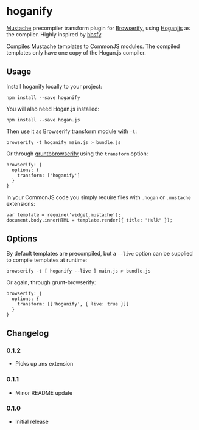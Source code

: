 hoganify
========

[Mustache](http://mustache.github.io/) precompiler transform plugin for
[Browserify](https://github.com/substack/node-browserify), using
[Hoganjjs](https://github.com/twitter/hogan.js) as the compiler. Highly
inspired by [hbsfy](https://github.com/epeli/node-hbsfy).

Compiles Mustache templates to CommonJS modules. The compiled templates
only have one copy of the Hogan.js compiler.

Usage
-----

Install hoganify locally to your project:

    npm install --save hoganify

You will also need Hogan.js installed:

    npm install --save hogan.js

Then use it as Browserify transform module with `-t`:

    browserify -t hoganify main.js > bundle.js

Or through
[gruntbbrowserify](https://github.com/jmreidy/grunt-browserify) using
the `transform` option:

    browserify: {
      options: {
        transform: ['hoganify']
      }
    }

In your CommonJS code you simply require files with `.hogan` or
`.mustache` extensions:

    var template = require('widget.mustache');
    document.body.innerHTML = template.render({ title: "Hulk" });

Options
-------

By default templates are precompiled, but a `--live` option can be
supplied to compile templates at runtime:

    browserify -t [ hoganify --live ] main.js > bundle.js

Or again, through grunt-browserify:

    browserify: {
      options: {
        transform: [['hoganify', { live: true }]]
      }
    }

Changelog
---------

### 0.1.2

-   Picks up .ms extension

### 0.1.1

-   Minor README update

### 0.1.0

-   Initial release

